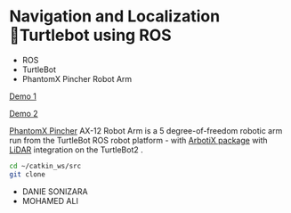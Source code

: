 # Navigation and Localization Turtlebot using ROS  



  - ROS
  - TurtleBot
  - PhantomX Pincher Robot Arm



[Demo 1](https://www.youtube.com/watch?v=39ecg1-v-7I)

[Demo 2](https://www.youtube.com/watch?v=ra_X5SdyH_c)   

 [PhantomX Pincher](http://www.trossenrobotics.com/p/PhantomX-Pincher-Robot-Arm.aspx) AX-12 Robot Arm is a 5 degree-of-freedom robotic arm run from the TurtleBot ROS robot platform - with [ArbotiX package](https://github.com/vanadiumlabs/arbotix_ros)
 with   [LiDAR](http://www.slamtec.com/en/Lidar/A1)  integration on the TurtleBot2  .



 ```sh
 cd ~/catkin_ws/src
 git clone

 ```

- DANIE SONIZARA    
- MOHAMED ALI
